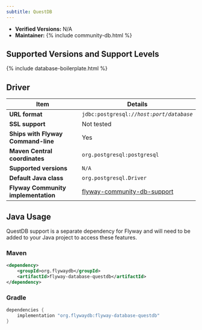 ```yaml
---
subtitle: QuestDB
---
```


- **Verified Versions:** N/A
- **Maintainer:** {% include community-db.html %}

## Supported Versions and Support Levels

{% include database-boilerplate.html %}

## Driver

| Item                                | Details                                                                                                                |
| ----------------------------------- |------------------------------------------------------------------------------------------------------------------------|
| **URL format**                      | <code>jdbc:postgresql://<i>host</i>:<i>port</i>/<i>database</i></code>                                                 |
| **SSL support**                     | Not tested                                                                                                             |
| **Ships with Flyway Command-line**  | Yes                                                                                                                    |
| **Maven Central coordinates**       | `org.postgresql:postgresql`                                                                                             |
| **Supported versions**              | `N/A`                                                                                                                  |
| **Default Java class**              | `org.postgresql.Driver`                                                                                          |
| **Flyway Community implementation** | [flyway-community-db-support](https://github.com/flyway/flyway-community-db-support/tree/main/flyway-database-questdb) |

## Java Usage

QuestDB support is a separate dependency for Flyway and will need to be added to your Java project to access these features.

### Maven

```xml
<dependency>
    <groupId>org.flywaydb</groupId>
    <artifactId>flyway-database-questdb</artifactId>
</dependency>
```

### Gradle

```groovy
dependencies {
    implementation "org.flywaydb:flyway-database-questdb"
}
```

